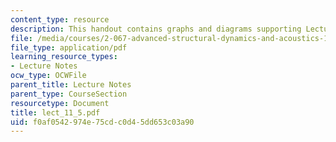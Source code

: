 ```yaml
---
content_type: resource
description: This handout contains graphs and diagrams supporting Lecture 11.
file: /media/courses/2-067-advanced-structural-dynamics-and-acoustics-13-811-spring-2004/f0af0542974e75cdc0d45dd653c03a90_lect_11_5.pdf
file_type: application/pdf
learning_resource_types:
- Lecture Notes
ocw_type: OCWFile
parent_title: Lecture Notes
parent_type: CourseSection
resourcetype: Document
title: lect_11_5.pdf
uid: f0af0542-974e-75cd-c0d4-5dd653c03a90
---
```

